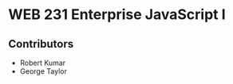 <h1>WEB 231 Enterprise JavaScript I</h1>
<h2>Contributors</h2>
<ul>
  <li>Robert Kumar</li>
  <li>George Taylor</li>
</ul>

